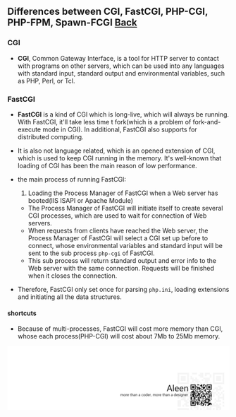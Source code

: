 ## Differences between CGI, FastCGI, PHP-CGI, PHP-FPM, Spawn-FCGI [Back](./qa.md)

### CGI

- **CGI**, Common Gateway Interface, is a tool for HTTP server to contact with programs on other servers, which can be used into any languages with standard input, standard output and environmental variables, such as PHP, Perl, or Tcl.

### FastCGI

- **FastCGI** is a kind of CGI which is long-live, which will always be running. With FastCGI, it'll take less time t fork(which is a problem of fork-and-execute mode in CGI). In additional, FastCGI also supports for distributed computing.
- It is also not language related, which is an opened extension of CGI, which is used to keep CGI running in the memory. It's well-known that loading of CGI has been the main reason of low performance.

- the main process of running FastCGI:
    1. Loading the Process Manager of FastCGI when a Web server has booted(IIS ISAPI or Apache Module)
    - The Process Manager of FastCGI will initiate itself to create several CGI processes, which are used to wait for connection of Web servers.
    - When requests from clients have reached the Web server, the Process Manager of FastCGI will select a CGI set up before to connect, whose environmental variables and standard input will be sent to the sub process `php-cgi` of FastCGI.
    - This sub process will return standard output and error info to the Web server with the same connection. Requests will be finished when it closes the connection.
- Therefore, FastCGI only set once for parsing `php.ini`, loading extensions and initiating all the data structures.

#### shortcuts

- Because of multi-processes, FastCGI will cost more memory than CGI, whose each process(PHP-CGI) will cost about 7Mb to 25Mb memory.

<a href="http://aleen42.github.io/" target="_blank" ><img src="./../pic/tail.gif"></a>
